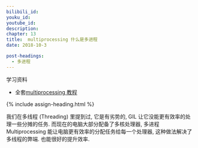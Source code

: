 ```yaml
---
bilibili_id: 
youku_id: 
youtube_id: 
description: 
chapter: 13
title:  multiprocessing 什么是多进程
date: 2018-10-3

post-headings:
  - 多进程
---
```



学习资料
  * 全套[multiprocessing 教程](/tutorials/python-3/multiprocessing/)

{% include assign-heading.html %}

我们在多线程 (Threading) 里提到过, 它是有劣势的, GIL 让它没能更有效率的处理一些分摊的任务.
而现在的电脑大部分配备了多核处理器, 多进程 Multiprocessing
能让电脑更有效率的分配任务给每一个处理器, 这种做法解决了多线程的弊端. 也能很好的提升效率.